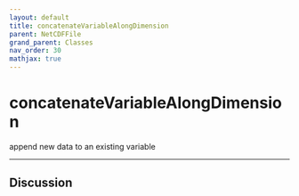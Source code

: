 ```yaml
---
layout: default
title: concatenateVariableAlongDimension
parent: NetCDFFile
grand_parent: Classes
nav_order: 30
mathjax: true
---
```


#  concatenateVariableAlongDimension

append new data to an existing variable


---

## Discussion

  
